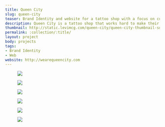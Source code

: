 ```yaml
---
title: Queen City
slug: queen-city
teaser: Brand Identity and website for a tattoo shop with a focus on customer experience and craft
description: Queen City is a tattoo shop that works hard to make their customer's experience the best it can be. I worked with the founders to create a identity and website that would set them apart from other shops that all seem to follow the same formula.
thumbnail: http://static.levimcg.com/queen-city/queen-city-thumbnail-square
permalink: :collection/:title/
layout: project
body: projects
tags:
- Brand Identity
- Web
website: http://wearequeencity.com
---
```

<div class="container">
    <div class="unit whole">
        <figure class="project-content__figure">
            <img
                src="http://static.levimcg.com/queen-city/queen-city-logo-comp--small.jpg"
                srcset="http://static.levimcg.com/queen-city/queen-city-logo-comp--medium.jpg 1200w,
                http://static.levimcg.com/queen-city/queen-city-logo-comp--large.jpg 2000w">
        </figure>
        <figure class="project-content__figure">
            <img
                src="http://static.levimcg.com/queen-city/queen-city-logo-lockup--small.jpg"
                srcset="http://static.levimcg.com/queen-city/queen-city-logo-lockup--medium.jpg 1200w,
                http://static.levimcg.com/queen-city/queen-city-logo-lockup--large.jpg 2000w">
        </figure>
        <figure class="project-content__figure">
            <img
                src="http://static.levimcg.com/queen-city/queen-city-mobile--small.jpg"
                srcset="http://static.levimcg.com/queen-city/queen-city-mobile--medium.jpg 1200w,
                http://static.levimcg.com/queen-city/queen-city-mobile--large.jpg 2000w">
        </figure>
        <figure class="project-content__figure">
            <img
                src="http://static.levimcg.com/queen-city/queen-city-desktop-home--small.jpg"
                srcset="http://static.levimcg.com/queen-city/queen-city-desktop-home--medium.jpg 1200w,
                http://static.levimcg.com/queen-city/queen-city-desktop-home--large.jpg 2000w">
        </figure>
        <figure class="project-content__figure">
            <img
                src="http://static.levimcg.com/queen-city/queen-city-desktop-artists--small.jpg"
                srcset="http://static.levimcg.com/queen-city/queen-city-desktop-artists--medium.jpg 1200w,
                http://static.levimcg.com/queen-city/queen-city-desktop-artists--large.jpg 2000w">
        </figure>
        <figure class="project-content__figure">
            <img
                src="http://static.levimcg.com/queen-city/queen-city-desktop-faq--small.jpg"
                srcset="http://static.levimcg.com/queen-city/queen-city-desktop-faq--medium.jpg 1200w,
                http://static.levimcg.com/queen-city/queen-city-desktop-faq--large.jpg 2000w">
        </figure>
    </div>
</div>

